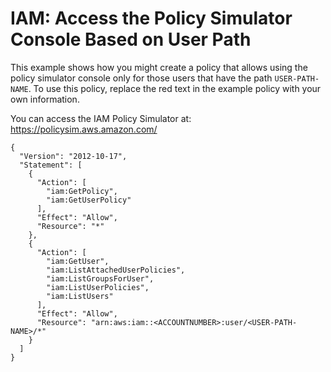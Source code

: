 # IAM: Access the Policy Simulator Console Based on User Path<a name="reference_policies_examples_iam_policy-sim-path-console"></a>

This example shows how you might create a policy that allows using the policy simulator console only for those users that have the path `USER-PATH-NAME`\. To use this policy, replace the red text in the example policy with your own information\.

You can access the IAM Policy Simulator at: [https://policysim\.aws\.amazon\.com/](https://policysim.aws.amazon.com/)

```
{
  "Version": "2012-10-17",
  "Statement": [
    {
      "Action": [
        "iam:GetPolicy",           
        "iam:GetUserPolicy"
      ],
      "Effect": "Allow",
      "Resource": "*"
    },
    {
      "Action": [
        "iam:GetUser",           
        "iam:ListAttachedUserPolicies",           
        "iam:ListGroupsForUser",           
        "iam:ListUserPolicies",           
        "iam:ListUsers"
      ],
      "Effect": "Allow",
      "Resource": "arn:aws:iam::<ACCOUNTNUMBER>:user/<USER-PATH-NAME>/*"
    }
  ]
}
```